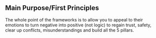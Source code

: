 ## Main Purpose/First Principles 
The whole point of the frameworks is to allow you to appeal to their emotions to turn negative into positive (not logic) to regain trust, safety, clear up conflicts, misunderstandings and build all the 5 pillars.

